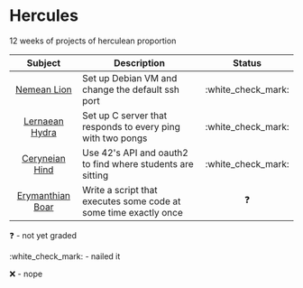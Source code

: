 # Hercules

12 weeks of projects of herculean proportion

| Subject                                  | Description                                                      | Status               |
| :-:                                      | -                                                                | :-:                  |
| [Nemean Lion](00_nemean_lion/)           | Set up Debian VM and change the default ssh port                 | :white\_check\_mark: |
| [Lernaean Hydra](01_lernaean_hydra/)     | Set up C server that responds to every ping with two pongs       | :white\_check\_mark: |
| [Ceryneian Hind](02_ceryneian_hind/)     | Use 42's API and oauth2 to find where students are sitting       | :white\_check\_mark: |
| [Erymanthian Boar](03_erymanthian_boar/) | Write a script that executes some code at some time exactly once | :question:           |

:question:				- not yet graded

:white\_check\_mark:	- nailed it

:x:						- nope
